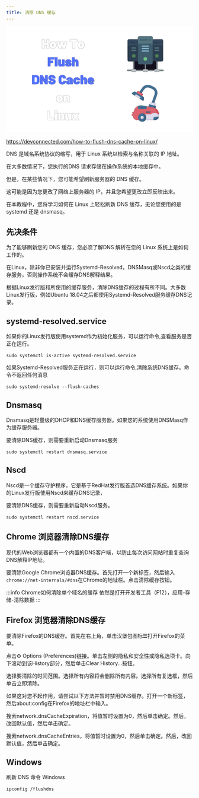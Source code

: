 ```yaml
---
title: 清除 DNS 缓存
---
```


![1678178429194](image/Clean-DNS-Cache/1678178429194.svg)

https://devconnected.com/how-to-flush-dns-cache-on-linux/

DNS 是域名系统协议的缩写，用于 Linux 系统以检索与名称关联的 IP 地址。

在大多数情况下，您执行的DNS 请求存储在操作系统的本地缓存中。

但是，在某些情况下，您可能希望刷新服务器的 DNS 缓存。

这可能是因为您更改了网络上服务器的 IP，并且您希望更改立即反映出来。

在本教程中，您将学习如何在 Linux 上轻松刷新 DNS 缓存，无论您使用的是 systemd 还是 dnsmasq。


## 先决条件

为了能够刷新您的 DNS 缓存，您必须了解DNS 解析在您的 Linux 系统上是如何工作的。

在Linux，除非你已安装并运行Systemd-Resolved，DNSMasq或Nscd之类的缓存服务，否则操作系统不会缓存DNS解释结果。

根据Linux发行版和所使用的缓存服务，清除DNS缓存的过程有所不同。大多数 Linux发行版，例如Ubuntu 18.04之后都使用Systemd-Resolved服务缓存DNS记录。

## systemd-resolved.service
如果你的Linux发行版使用systemd作为初始化服务，可以运行命令,查看服务是否正在运行。
```
sudo systemctl is-active systemd-resolved.service
```

如果Systemd-Resolved服务正在运行，则可以运行命令,清除系统DNS缓存。命令不返回任何消息

```
sudo systemd-resolve --flush-caches
```

## Dnsmasq

Dnsmasq是轻量级的DHCP和DNS缓存服务器。如果您的系统使用DNSMasq作为缓存服务器。

要清除DNS缓存，则需要重新启动Dnsmasq服务

```
sudo systemctl restart dnsmasq.service

```


## Nscd
Nscd是一个缓存守护程序，它是基于RedHat发行版首选DNS缓存系统。如果你的Linux发行版使用Nscd来缓存DNS记录，

要清除DNS缓存，则需要重新启动Nscd服务。

```
sudo systemctl restart nscd.service

```

## Chrome 浏览器清除DNS缓存

现代的Web浏览器都有一个内置的DNS客户端，以防止每次访问网站时重复查询DNS解释IP地址。

要清除Google Chrome浏览器DNS缓存。首先打开一个新标签，然后输入`chrome://net-internals/#dns`在Chrome的地址栏。点击清除缓存按钮。


:::info
Chrome如何清除单个域名的缓存
依然是打开开发者工具（F12），应用-存储-清除数据
:::


## Firefox 浏览器清除DNS缓存
要清除Firefox的DNS缓存。首先在右上角，单击汉堡包图标☰打开Firefox的菜单。

点击⚙ Options (Preferences)链接。单击左侧的隐私和安全性或隐私选项卡。向下滚动到该History部分，然后单击Clear History...按钮。

选择要清除的时间范围。选择所有内容将会删除所有内容。选择所有复选框，然后单击立即清除。

如果这对您不起作用，请尝试以下方法并暂时禁用DNS缓存。打开一个新标签，然后about:config在Firefox的地址栏中输入。

搜索network.dnsCacheExpiration，将值暂时设置为0，然后单击确定。然后，改回默认值，然后单击确定。

搜索network.dnsCacheEntries，将值暂时设置为0，然后单击确定。然后，改回默认值，然后单击确定。

## Windows

刷新 DNS 命令 Windows
```
ipconfig /flushdns
```